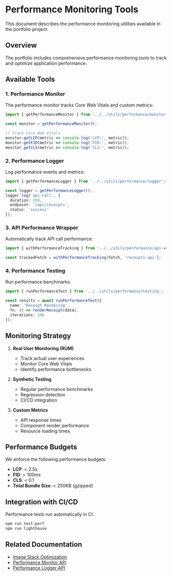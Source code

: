 # Performance Monitoring Tools

This document describes the performance monitoring utilities available in the portfolio project.

## Overview

The portfolio includes comprehensive performance monitoring tools to track and optimize application performance.

## Available Tools

### 1. Performance Monitor

The performance monitor tracks Core Web Vitals and custom metrics:

```typescript
import { getPerformanceMonitor } from '../../utils/performance/monitor';

const monitor = getPerformanceMonitor();

// Track Core Web Vitals
monitor.getLCP(metric => console.log('LCP:', metric));
monitor.getFID(metric => console.log('FID:', metric));
monitor.getCLS(metric => console.log('CLS:', metric));
```

### 2. Performance Logger

Log performance events and metrics:

```typescript
import { getPerformanceLogger } from '../../utils/performance/logger';

const logger = getPerformanceLogger();
logger.log('api-call', {
  duration: 250,
  endpoint: '/api/receipts',
  status: 'success'
});
```

### 3. API Performance Wrapper

Automatically track API call performance:

```typescript
import { withPerformanceTracking } from '../../utils/performance/api-wrapper';

const trackedFetch = withPerformanceTracking(fetch, 'receipts-api');
```

### 4. Performance Testing

Run performance benchmarks:

```typescript
import { runPerformanceTest } from '../../utils/performance/testing';

const results = await runPerformanceTest({
  name: 'Receipt Rendering',
  fn: () => renderReceipt(data),
  iterations: 100
});
```

## Monitoring Strategy

1. **Real User Monitoring (RUM)**
   - Track actual user experiences
   - Monitor Core Web Vitals
   - Identify performance bottlenecks

2. **Synthetic Testing**
   - Regular performance benchmarks
   - Regression detection
   - CI/CD integration

3. **Custom Metrics**
   - API response times
   - Component render performance
   - Resource loading times

## Performance Budgets

We enforce the following performance budgets:

- **LCP**: < 2.5s
- **FID**: < 100ms
- **CLS**: < 0.1
- **Total Bundle Size**: < 250KB (gzipped)

## Integration with CI/CD

Performance tests run automatically in CI:

```bash
npm run test:perf
npm run lighthouse
```

## Related Documentation

- [Image Stack Optimization](./image-stack-optimization.md)
- [Performance Monitor API](../utils/performance/monitor/README.md)
- [Performance Logger API](../utils/performance/logger/README.md)